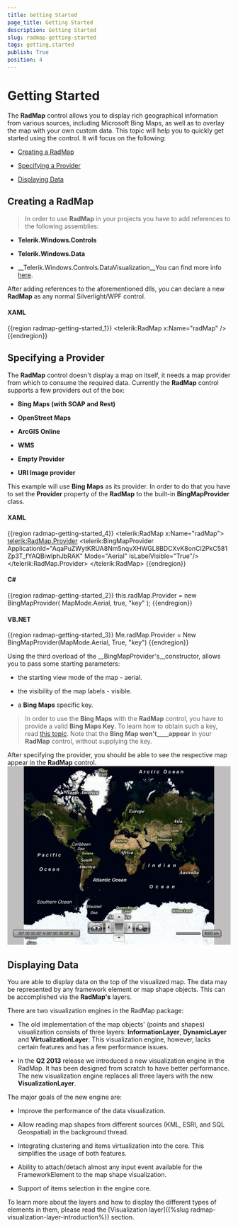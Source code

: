 ```yaml
---
title: Getting Started
page_title: Getting Started
description: Getting Started
slug: radmap-getting-started
tags: getting,started
publish: True
position: 4
---
```


# Getting Started



The __RadMap__ control allows you to display rich geographical information from various sources, including Microsoft Bing Maps, as well as to overlay the map with your own custom data. This topic will help you to quickly get started using the control. It will focus on the following:
      

* [Creating a RadMap](#Creating_a_RadMap)

* [Specifying a Provider](#Specifying_a_Provider)

* [Displaying Data](#Displaying_Data)

## Creating a RadMap

>In order to use __RadMap__ in your projects you have to add references to the following assemblies:
          

* __Telerik.Windows.Controls__

* __Telerik.Windows.Data__

* __Telerik.Windows.Controls.DataVisualization__You can find more info [here](http://www.telerik.com/help/silverlight/installation-installing-controls-dependencies.html).
            

After adding references to the aforementioned dlls, you can declare a new __RadMap__ as any normal Silverlight/WPF control.
        

#### __XAML__

{{region radmap-getting-started_1}}
	        <telerik:RadMap x:Name="radMap" />
	{{endregion}}



## Specifying a Provider

The __RadMap__ control doesn't display a map on itself, it needs a map provider from which to consume the required data. Currently the __RadMap__ control supports a few providers out of the box:
        

* __Bing Maps (with SOAP and Rest)__

* __OpenStreet Maps__

* __ArcGIS Online__

* __WMS__

* __Empty Provider__

* __URI Image provider__

This example will use __Bing Maps__ as its provider. In order to do that you have to set the __Provider__ property of the __RadMap__ to the built-in __BingMapProvider__ class.
        

#### __XAML__

{{region radmap-getting-started_4}}
	<telerik:RadMap x:Name="radMap">
	    <telerik:RadMap.Provider>
	        <telerik:BingMapProvider ApplicationId="AqaPuZWytKRUA8Nm5nqvXHWGL8BDCXvK8onCl2PkC581Zp3T_fYAQBiwIphJbRAK"
	                                 Mode="Aerial"
	                                 IsLabelVisible="True"/>
	    </telerik:RadMap.Provider>
	</telerik:RadMap>
	{{endregion}}



#### __C#__

{{region radmap-getting-started_2}}
	this.radMap.Provider = new BingMapProvider( MapMode.Aerial, true, "key" );
	{{endregion}}



#### __VB.NET__

{{region radmap-getting-started_3}}
	Me.radMap.Provider = New BingMapProvider(MapMode.Aerial, True, "key")
	{{endregion}}



Using the third overload of the __BingMapProvider's__constructor, allows you to pass some starting parameters:
        

* the starting view mode of the map - aerial.

* the visibility of the map labels - visible.

* a __Bing Maps__ specific key.
            

>In order to use the __Bing Maps__ with the __RadMap__ control, you have to provide a valid __Bing Maps Key__. To learn how to obtain such a key, read [this topic](http://msdn.microsoft.com/en-us/library/ee681900.aspx). Note that the __Bing Map won't____appear__ in your __RadMap__ control, without supplying the key.
          

After specifying the provider, you should be able to see the respective map appear in the __RadMap__ control.
        ![](images/RadMap_GettingStarted_01.png)

## Displaying Data

You are able to display data on the top of the visualized map. The data may be represented by any framework element or map shape objects. This can be accomplished via the __RadMap's__ layers.
        

There are two visualization engines in the RadMap package:

* The old implementation of the map objects' (points and shapes) visualization consists of three layers: __InformationLayer__, __DynamicLayer__ and __VirtualizationLayer__. This visualization engine, however, lacks certain features and has a few performance issues.
            

* In the __Q2 2013__ release we introduced a new visualization engine in the RadMap. It has been designed from scratch to have better performance. The new visualization engine replaces all three layers with the new __VisualizationLayer__.
            

The major goals of the new engine are:
        

* Improve the performance of the data visualization.

* Allow reading map shapes from different sources (KML, ESRI, and SQL Geospatial) in the background thread.

* Integrating clustering and items virtualization into the core. This simplifies the usage of both features.

* Ability to attach/detach almost any input event available for the FrameworkElement to the map shape visualization.

* Support of items selection in the engine core.

To learn more about the layers and how to display the different types of elements in them, please read the [Visualization layer]({%slug radmap-visualization-layer-introduction%}) section.
        
